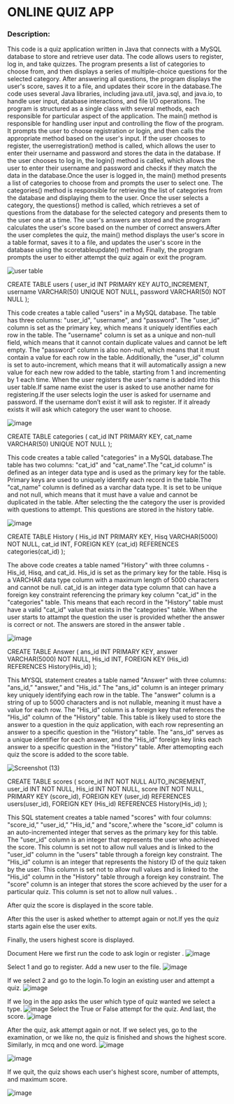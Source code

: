 # ONLINE QUIZ APP

### Description:
This code is a quiz application written in Java that connects with a MySQL database to store and retrieve user data. The code allows users to register, log in, and take quizzes. The program presents a list of categories to choose from, and then displays a series of multiple-choice questions for the selected category. After answering all questions, the program displays the user's score, saves it to a file, and updates their score in the database.The code uses several Java libraries, including java.util, java.sql, and java.io, to handle user input, database interactions, and file I/O operations. The program is structured as a single class with several methods, each responsible for particular aspect of the application.
               The main() method is responsible for handling user input and controlling the flow of the program. It prompts the user to choose registration or login, and then calls the appropriate method based on the user's input. If the user chooses to register, the userregistration() method is called, which allows the user to enter their username and password and stores the data in the database. If the user chooses to log in, the login() method is called, which allows the user to enter their username and password and checks if they match the data in the database.Once the user is logged in, the main() method presents a list of categories to choose from and prompts the user to select one. The categories() method is responsible for retrieving the list of categories from the database and displaying them to the user. Once the user selects a category, the questions() method is called, which retrieves a set of questions from the database for the selected category and presents them to the user one at a time. The user's answers are stored and the program calculates the user's score based on the number of correct answers.After the user completes the quiz, the main() method displays the user's score in a table format, saves it to a file, and updates the user's score in the database using the scoretableupdate() method. Finally, the program prompts the user to either attempt the quiz again or exit the program.

![user table](https://user-images.githubusercontent.com/118044613/236454805-30dcf7f8-66a6-4ec5-a0e4-6898e1559252.png)


CREATE TABLE users (
   user_id INT PRIMARY KEY AUTO_INCREMENT,
  username VARCHAR(50) UNIQUE NOT NULL,
  password VARCHAR(50) NOT NULL
);


This code creates a table called "users" in a MySQL database. The table has three columns: "user_id", "username", and "password". The "user_id" column is set as the primary key, which means it uniquely identifies each row in the table. The "username" column is set as a unique and non-null field, which means that it cannot contain duplicate values and cannot be left empty. The "password" column is also non-null, which means that it must contain a value for each row in the table. Additionally, the "user_id" column is set to auto-increment, which means that it will automatically assign a new value for each new row added to the table, starting from 1 and incrementing by 1 each time.
When the user registers the user's name is added into this user table.If same name exist the user is asked to use another name for registering.If the user selects login the user is asked for username and password. If the username don’t exist it will ask to register. If it already exists it will ask which category the user want to choose.





![image](https://user-images.githubusercontent.com/118045058/236458117-b7ef0187-2c47-4379-b4a8-5ca6142dfc0c.png)




CREATE TABLE categories (
  cat_id INT PRIMARY KEY,
  cat_name VARCHAR(50) UNIQUE NOT NULL
);

This code creates a table called "categories" in a MySQL database.The table has two columns: "cat_id" and "cat_name".The "cat_id column" is defined as an integer data type and is used as the primary key for the table. Primary keys are used to uniquely identify each record in the table.The "cat_name" column is defined as a varchar data type. It is set to be unique and not null, which means that it must have a value and cannot be duplicated in the table.
After selecting the the category the user is provided with questions to attempt.
This questions are stored in the history table.

 ![image](https://user-images.githubusercontent.com/118045058/236458489-bb2d78f2-4319-4efe-888a-116fe9493e7b.png)





CREATE TABLE History (
  His_id INT PRIMARY KEY,
  Hisq VARCHAR(5000) NOT NULL,
  cat_id INT,
  FOREIGN KEY (cat_id)  REFERENCES categories(cat_id)
);

The above code creates a table named "History" with three columns - His_id, Hisq, and cat_id. His_id is set as the primary key for the table. Hisq is a VARCHAR data type column with a maximum length of 5000 characters and cannot be null. cat_id is an integer data type column that can have a foreign key constraint referencing the primary key column "cat_id" in the "categories" table. This means that each record in the "History" table must have a valid "cat_id" value that exists in the "categories" table.
When the user starts to attampt the question the user is provided whether the answer is correct or not.
The answers are stored in the answer table .

![image](https://user-images.githubusercontent.com/118061144/236459840-4df6aa3b-d3cf-4a96-85cb-5059c6358196.png)




CREATE TABLE Answer (
  ans_id INT PRIMARY KEY,
  answer VARCHAR(5000) NOT NULL,
  His_id INT,
  FOREIGN KEY (His_id)  REFERENCES History(His_id)
);


This MYSQL statement creates a table named "Answer" with three columns: "ans_id,” "answer,” and "His_id.” The "ans_id" column is an integer primary key uniquely identifying each row in the table. The "answer" column is a string of up to 5000 characters and is not nullable, meaning it must have a value for each row. The "His_id" column is a foreign key that references the "His_id" column of the "History" table. This table is likely used to store the answer to a question in the quiz application, with each row representing an answer to a specific question in the "History" table. The "ans_id" serves as a unique identifier for each answer, and the "His_id" foreign key links each answer to a specific question in the "History" table.
After attemopting each quiz the score is added to the score table.


![Screenshot (13)](https://user-images.githubusercontent.com/118061144/236459404-237efa59-dd00-46a7-89f6-8dae64ce3f73.png)




CREATE TABLE scores (
score_id INT NOT NULL AUTO_INCREMENT,
user_id INT NOT NULL,
His_id INT NOT NULL,
score INT NOT NULL,
PRIMARY KEY (score_id),
FOREIGN KEY (user_id) REFERENCES users(user_id),
FOREIGN KEY (His_id) REFERENCES History(His_id)
);



This SQL statement creates a  table named "scores" with four columns: "score_id,” "user_id,” "His_id,” and "score,".where the "score_id" column is an auto-incremented integer that serves as the primary key for this table. The "user_id" column is an integer that represents the user who achieved the score. This column is set not to allow null values and is linked to the "user_id" column in the "users" table through a foreign key constraint. The "His_id" column is an integer that represents the history ID of the quiz taken by the user. This column is set not to allow null values and is linked to the "His_id" column in the "History" table through a foreign key constraint. The "score" column is an integer that stores the score achieved by the user for a particular quiz. This column is set not to allow null values. .

After quiz the score is displayed in the score table.


After this the user is asked whether to attempt again or not.If yes the quiz starts again else the user exits.


Finally, the users highest score is displayed.


Document
Here we first run the code to ask login or register .
![image](https://github.com/EVANATD/OnlineQuizApp/assets/118061144/b109fdf6-e5c5-4247-b24d-55044c0bd3cb)

Select 1 and go to register. Add a new user to the file.
![image](https://github.com/EVANATD/OnlineQuizApp/assets/118061144/d260e6e3-254b-4b3c-a6cd-9f7e1bcab7cb)

If we select 2 and go to the login.To login an existing user and attempt a quiz.
![image](https://github.com/EVANATD/OnlineQuizApp/assets/118061144/b2a24b94-9139-43b6-b783-53a18f9b7fee)


If we log in the app asks the user which type of quiz wanted we select a type.
![image](https://github.com/EVANATD/OnlineQuizApp/assets/118061144/21a3fb1e-1d68-4054-9101-86f3a27aad99)
Select the True or False attempt for the quiz. And last, the score.
![image](https://github.com/EVANATD/OnlineQuizApp/assets/118061144/2b9712f9-a77f-40f8-b643-7c6d6dbdee1c)

After the quiz, ask attempt again or not. If we select yes, go to the examination, or we like no, the quiz is finished and shows the highest score.
Similarly, in mcq and one word.
![image](https://github.com/EVANATD/OnlineQuizApp/assets/118061144/7daad3ef-999f-44ba-89ac-550e4b2c9aa1)

![image](https://github.com/EVANATD/OnlineQuizApp/assets/118061144/9b775aa0-4b24-4add-81fc-1189975f5d69)


If we quit, the quiz shows each user's highest score, number of attempts, and maximum score.


![image](https://github.com/EVANATD/OnlineQuizApp/assets/118061144/839b5cf1-7130-407b-8a04-0bc07b76fc40)











